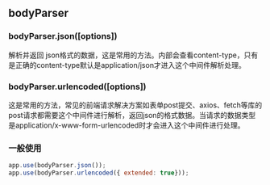 ## bodyParser
### bodyParser.json([options])
解析并返回 json格式的数据，这是常用的方法。内部会查看content-type，只有是正确的content-type默认是application/json才进入这个中间件解析处理。
### bodyParser.urlencoded([options])
这是常用的方法，常见的前端请求解决方案如表单post提交、axios、fetch等库的post请求都需要这个中间件进行解析，返回json的格式数据。当请求的数据类型是application/x-www-form-urlencoded时才会进入这个中间件进行处理。
### 一般使用
```javascript
app.use(bodyParser.json());
app.use(bodyParser.urlencoded({ extended: true}));
```